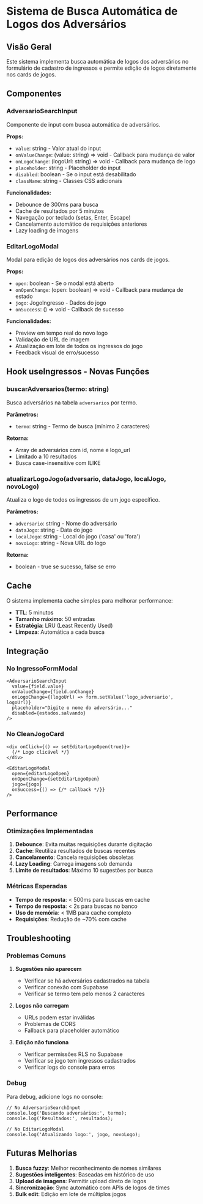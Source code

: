 # Sistema de Busca Automática de Logos dos Adversários

## Visão Geral

Este sistema implementa busca automática de logos dos adversários no formulário de cadastro de ingressos e permite edição de logos diretamente nos cards de jogos.

## Componentes

### AdversarioSearchInput

Componente de input com busca automática de adversários.

**Props:**
- `value`: string - Valor atual do input
- `onValueChange`: (value: string) => void - Callback para mudança de valor
- `onLogoChange`: (logoUrl: string) => void - Callback para mudança de logo
- `placeholder`: string - Placeholder do input
- `disabled`: boolean - Se o input está desabilitado
- `className`: string - Classes CSS adicionais

**Funcionalidades:**
- Debounce de 300ms para busca
- Cache de resultados por 5 minutos
- Navegação por teclado (setas, Enter, Escape)
- Cancelamento automático de requisições anteriores
- Lazy loading de imagens

### EditarLogoModal

Modal para edição de logos dos adversários nos cards de jogos.

**Props:**
- `open`: boolean - Se o modal está aberto
- `onOpenChange`: (open: boolean) => void - Callback para mudança de estado
- `jogo`: JogoIngresso - Dados do jogo
- `onSuccess`: () => void - Callback de sucesso

**Funcionalidades:**
- Preview em tempo real do novo logo
- Validação de URL de imagem
- Atualização em lote de todos os ingressos do jogo
- Feedback visual de erro/sucesso

## Hook useIngressos - Novas Funções

### buscarAdversarios(termo: string)

Busca adversários na tabela `adversarios` por termo.

**Parâmetros:**
- `termo`: string - Termo de busca (mínimo 2 caracteres)

**Retorna:**
- Array de adversários com id, nome e logo_url
- Limitado a 10 resultados
- Busca case-insensitive com ILIKE

### atualizarLogoJogo(adversario, dataJogo, localJogo, novoLogo)

Atualiza o logo de todos os ingressos de um jogo específico.

**Parâmetros:**
- `adversario`: string - Nome do adversário
- `dataJogo`: string - Data do jogo
- `localJogo`: string - Local do jogo ('casa' ou 'fora')
- `novoLogo`: string - Nova URL do logo

**Retorna:**
- boolean - true se sucesso, false se erro

## Cache

O sistema implementa cache simples para melhorar performance:

- **TTL**: 5 minutos
- **Tamanho máximo**: 50 entradas
- **Estratégia**: LRU (Least Recently Used)
- **Limpeza**: Automática a cada busca

## Integração

### No IngressoFormModal

```tsx
<AdversarioSearchInput
  value={field.value}
  onValueChange={field.onChange}
  onLogoChange={(logoUrl) => form.setValue('logo_adversario', logoUrl)}
  placeholder="Digite o nome do adversário..."
  disabled={estados.salvando}
/>
```

### No CleanJogoCard

```tsx
<div onClick={() => setEditarLogoOpen(true)}>
  {/* Logo clicável */}
</div>

<EditarLogoModal
  open={editarLogoOpen}
  onOpenChange={setEditarLogoOpen}
  jogo={jogo}
  onSuccess={() => {/* callback */}}
/>
```

## Performance

### Otimizações Implementadas

1. **Debounce**: Evita muitas requisições durante digitação
2. **Cache**: Reutiliza resultados de buscas recentes
3. **Cancelamento**: Cancela requisições obsoletas
4. **Lazy Loading**: Carrega imagens sob demanda
5. **Limite de resultados**: Máximo 10 sugestões por busca

### Métricas Esperadas

- **Tempo de resposta**: < 500ms para buscas em cache
- **Tempo de resposta**: < 2s para buscas no banco
- **Uso de memória**: < 1MB para cache completo
- **Requisições**: Redução de ~70% com cache

## Troubleshooting

### Problemas Comuns

1. **Sugestões não aparecem**
   - Verificar se há adversários cadastrados na tabela
   - Verificar conexão com Supabase
   - Verificar se termo tem pelo menos 2 caracteres

2. **Logos não carregam**
   - URLs podem estar inválidas
   - Problemas de CORS
   - Fallback para placeholder automático

3. **Edição não funciona**
   - Verificar permissões RLS no Supabase
   - Verificar se jogo tem ingressos cadastrados
   - Verificar logs do console para erros

### Debug

Para debug, adicione logs no console:

```tsx
// No AdversarioSearchInput
console.log('Buscando adversários:', termo);
console.log('Resultados:', resultados);

// No EditarLogoModal
console.log('Atualizando logo:', jogo, novoLogo);
```

## Futuras Melhorias

1. **Busca fuzzy**: Melhor reconhecimento de nomes similares
2. **Sugestões inteligentes**: Baseadas em histórico de uso
3. **Upload de imagens**: Permitir upload direto de logos
4. **Sincronização**: Sync automático com APIs de logos de times
5. **Bulk edit**: Edição em lote de múltiplos jogos